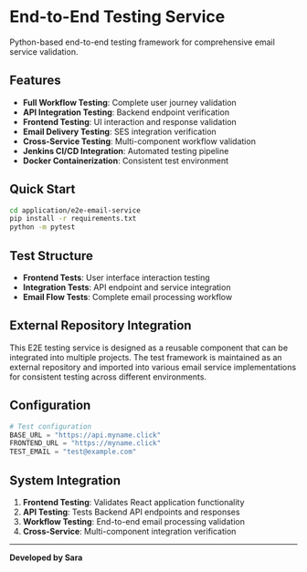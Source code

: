 # End-to-End Testing Service

Python-based end-to-end testing framework for comprehensive email service validation.

## Features

- **Full Workflow Testing**: Complete user journey validation
- **API Integration Testing**: Backend endpoint verification
- **Frontend Testing**: UI interaction and response validation
- **Email Delivery Testing**: SES integration verification
- **Cross-Service Testing**: Multi-component workflow validation
- **Jenkins CI/CD Integration**: Automated testing pipeline
- **Docker Containerization**: Consistent test environment

## Quick Start

```bash
cd application/e2e-email-service
pip install -r requirements.txt
python -m pytest
```

## Test Structure

- **Frontend Tests**: User interface interaction testing
- **Integration Tests**: API endpoint and service integration
- **Email Flow Tests**: Complete email processing workflow

## External Repository Integration

This E2E testing service is designed as a reusable component that can be integrated into multiple projects. The test framework is maintained as an external repository and imported into various email service implementations for consistent testing across different environments.

## Configuration

```python
# Test configuration
BASE_URL = "https://api.myname.click"
FRONTEND_URL = "https://myname.click"
TEST_EMAIL = "test@example.com"
```

## System Integration

1. **Frontend Testing**: Validates React application functionality
2. **API Testing**: Tests Backend API endpoints and responses
3. **Workflow Testing**: End-to-end email processing validation
4. **Cross-Service**: Multi-component integration verification

---

**Developed by Sara**